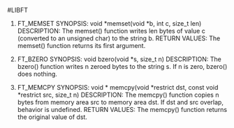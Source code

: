 #LIBFT

1. FT_MEMSET
SYNOPSIS:
    void    *memset(void *b, int c, size_t len)
DESCRIPTION:
    The memset() function writes len bytes of value c (converted to an unsigned char) to the string b.
RETURN VALUES:
    The memset() function returns its first argument.

2. FT_BZERO
SYNOPSIS:
    void    bzero(void *s, size_t n)
DESCRIPTION:
    The bzero() function writes n zeroed bytes to the string s.  If n is zero, bzero() does nothing.



3. FT_MEMCPY
SYNOPSIS:
    void *  memcpy(void *restrict dst, const void *restrict src, size_t n)
DESCRIPTION:
    The memcpy() function copies n bytes from memory area src to memory area dst.  If dst and src overlap, behavior is undefined.
RETURN VALUES:
    The memcpy() function returns the original value of dst.
